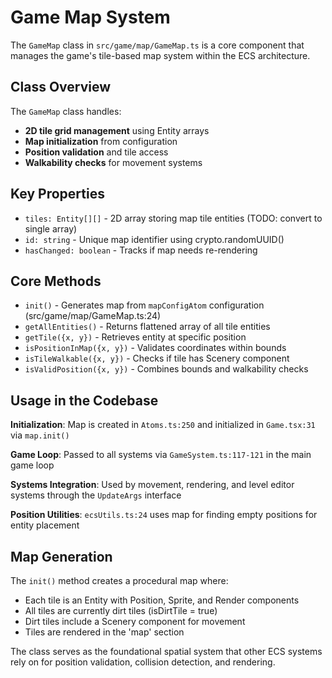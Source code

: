 # Game Map System

The `GameMap` class in `src/game/map/GameMap.ts` is a core component that manages the game's tile-based map system within the ECS architecture.

## Class Overview

The `GameMap` class handles:

- **2D tile grid management** using Entity arrays
- **Map initialization** from configuration
- **Position validation** and tile access
- **Walkability checks** for movement systems

## Key Properties

- `tiles: Entity[][]` - 2D array storing map tile entities (TODO: convert to single array)
- `id: string` - Unique map identifier using crypto.randomUUID()
- `hasChanged: boolean` - Tracks if map needs re-rendering

## Core Methods

- `init()` - Generates map from `mapConfigAtom` configuration (src/game/map/GameMap.ts:24)
- `getAllEntities()` - Returns flattened array of all tile entities
- `getTile({x, y})` - Retrieves entity at specific position
- `isPositionInMap({x, y})` - Validates coordinates within bounds
- `isTileWalkable({x, y})` - Checks if tile has Scenery component
- `isValidPosition({x, y})` - Combines bounds and walkability checks

## Usage in the Codebase

**Initialization**: Map is created in `Atoms.ts:250` and initialized in `Game.tsx:31` via `map.init()`

**Game Loop**: Passed to all systems via `GameSystem.ts:117-121` in the main game loop

**Systems Integration**: Used by movement, rendering, and level editor systems through the `UpdateArgs` interface

**Position Utilities**: `ecsUtils.ts:24` uses map for finding empty positions for entity placement

## Map Generation

The `init()` method creates a procedural map where:

- Each tile is an Entity with Position, Sprite, and Render components
- All tiles are currently dirt tiles (isDirtTile = true)
- Dirt tiles include a Scenery component for movement
- Tiles are rendered in the 'map' section

The class serves as the foundational spatial system that other ECS systems rely on for position validation, collision detection, and rendering.
